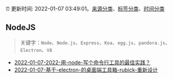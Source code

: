 :alarm_clock: 更新时间: 2022-01-07 03:49:01。[来源分类](../README.md)、[标签分类](../TAGS.md)、[时间分类](../TIMELINE.md)

## NodeJS


> 关键字：`Node`、`Node.js`、`Express`、`Koa`、`egg.js`、`pandora.js`、`Electron`、`V8`



- [2022-01-07-2022-用-node-写个命令行工具的最佳实践？](https://www.v2ex.com/t/826779) 
- [2022-01-07-基于-electron-的桌面端工具箱-rubick-重新设计](https://www.v2ex.com/t/826764) 
